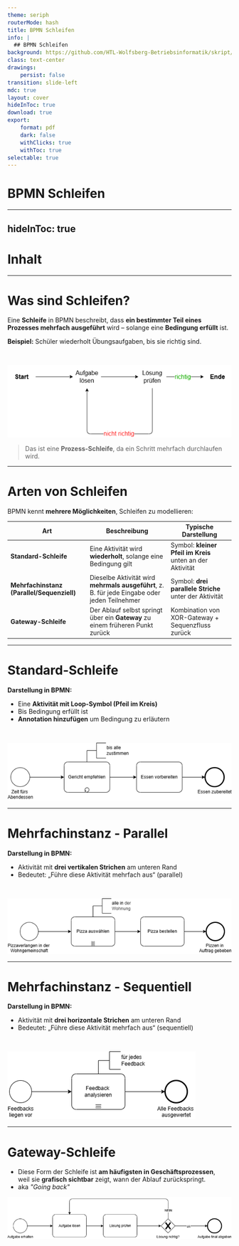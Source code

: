 ```yaml
---
theme: seriph
routerMode: hash
title: BPMN Schleifen
info: |
  ## BPMN Schleifen
background: https://github.com/HTL-Wolfsberg-Betriebsinformatik/skript/blob/main/slides/content/slides/background-cover-16-9.webp?raw=true
class: text-center
drawings:
    persist: false
transition: slide-left
mdc: true
layout: cover
hideInToc: true
download: true
export:
    format: pdf
    dark: false
    withClicks: true
    withToc: true
selectable: true
---
```


# BPMN Schleifen

---
hideInToc: true
---

# Inhalt

<Toc minDepth="1" maxDepth="1" />

---

# Was sind Schleifen?

Eine **Schleife** in BPMN beschreibt, dass **ein bestimmter Teil eines Prozesses mehrfach ausgeführt** wird – solange eine **Bedingung erfüllt** ist.

**Beispiel:** Schüler wiederholt Übungsaufgaben, bis sie richtig sind.

<br>

![Pseudo Schleife Prozess](./assets/pseudo-example-loops.drawio.png)

> Das ist eine **Prozess-Schleife**, da ein Schritt mehrfach durchlaufen wird.

---

# Arten von Schleifen

BPMN kennt **mehrere Möglichkeiten**, Schleifen zu modellieren:

| **Art** | **Beschreibung** | **Typische Darstellung** |
|------|----------------|----------------------|
| **Standard-Schleife** | Eine Aktivität wird **wiederholt**, solange eine Bedingung gilt | Symbol: **kleiner Pfeil im Kreis** unten an der Aktivität |
| **Mehrfachinstanz (Parallel/Sequenziell)** | Dieselbe Aktivität wird **mehrmals ausgeführt**, z. B. für jede Eingabe oder jeden Teilnehmer | Symbol: **drei parallele Striche** unter der Aktivität |
| **Gateway-Schleife** | Der Ablauf selbst springt über ein **Gateway** zu einem früheren Punkt zurück | Kombination von XOR-Gateway + Sequenzfluss zurück |

---

# Standard-Schleife

**Darstellung in BPMN:**

- Eine **Aktivität mit Loop-Symbol (Pfeil im Kreis)**  
- Bis Bedingung erfüllt ist
- **Annotation hinzufügen** um Bedingung zu erläutern

<br>

![BPMN Standard-Schleife](./assets/bpmn-standard-loop.drawio.png)

---

# Mehrfachinstanz - Parallel

**Darstellung in BPMN:**

- Aktivität mit **drei vertikalen Strichen** am unteren Rand  
- Bedeutet: „Führe diese Aktivität mehrfach aus“ (parallel)

<br>

![BPMN Multi-Instanz](./assets/bpmn-multi-instance-loop-parallel.drawio.png)

---

# Mehrfachinstanz - Sequentiell

**Darstellung in BPMN:**

- Aktivität mit **drei horizontale Strichen** am unteren Rand  
- Bedeutet: „Führe diese Aktivität mehrfach aus“ (sequentiell)

<br>

![BPMN Multi-Instanz](./assets/bpmn-multi-instance-loop-sequentiell.drawio.png)

---

# Gateway-Schleife

- Diese Form der Schleife ist **am häufigsten in Geschäftsprozessen**,  
weil sie **grafisch sichtbar** zeigt, wann der Ablauf zurückspringt.
- aka *"Going back"*

![BPMN Gateway-Schleife](./assets/bpmn-example-loops.drawio.png)

